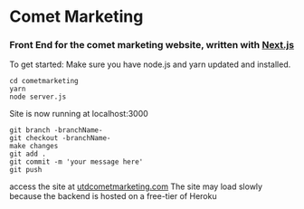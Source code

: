 # Comet Marketing
### Front End for the comet marketing website, written with [Next.js](https://nextjs.org/)

To get started: 
Make sure you have node.js and yarn updated and installed.
```git clone https://github.com/almadireddy/cometmarketing
cd cometmarketing
yarn
node server.js 
```
Site is now running at localhost:3000

```
git branch -branchName-
git checkout -branchName-
make changes
git add .
git commit -m 'your message here'
git push 
```

access the site at [utdcometmarketing.com](https://utdcometmarketing.com)
The site may load slowly because the backend is hosted on a free-tier of Heroku
